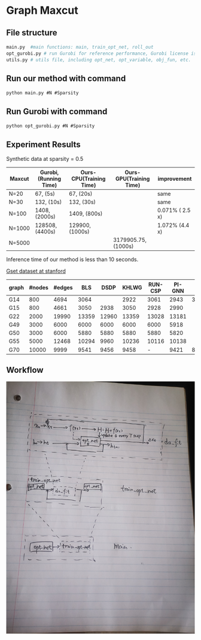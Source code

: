 # Graph Maxcut
## File structure
```python
main.py  #main functions: main, train_opt_net, roll_out
opt_gurobi.py # run Gurobi for reference performance, Gurobi license is required
utils.py # utils file, including opt_net, opt_variable, obj_fun, etc.
```
## Run our method with command 

```
python main.py #N #Sparsity
```

## Run Gurobi with command 

```
python opt_gurobi.py #N #Sparsity
```


## Experiment Results

Synthetic data at sparsity = 0.5
 
|Maxcut |Gurobi, (Running Time)| Ours-CPU(Training Time) | Ours-GPU(Training Time) |improvement |
|-------|------|----| ---- |---- |
|N=20   | 67, (5s)  | 67, (20s)|  | same |
|N=30   | 132, (10s)  | 132, (30s)|  | same |
|N=100   | 1408, (2000s)  | 1409, (800s)|  | 0.071\% ( 2.5 x) |
|N=1000   |  128508, (4400s)  |  129900, (1000s)|  | 1.072\% (4.4 x) |
|N=5000 | |  | 3179905.75, (1000s) | |

Inference time of our method is less than 10 seconds.


[Gset dataset at stanford](https://web.stanford.edu/~yyye/yyye/Gset/)

| graph | #nodes| #edges |  BLS | DSDP | KHLWG | RUN-CSP | PI-GNN | Ours | gap in percentage |
|---|----------|-------|-----|-----|--------|----------|------|----|---------------------------|
|G14 | 800 | 4694 | 3064| | 2922 | 3061 | 2943 | 3026 | 1.24 \%|
|G15 | 800 | 4661 |  3050 | 2938 | 3050 | 2928 | 2990 | | \% |
|G22 | 2000 | 19990 |  13359 | 12960 | 13359 | 13028 | 13181 ||  \% |
|G49 | 3000 | 6000 |  6000 | 6000 | 6000 | 6000 | 5918 ||  \% |
|G50 | 3000 | 6000 |  5880 | 5880 | 5880 | 5880 | 5820 ||  \% |
|G55 | 5000 | 12468 |  10294 | 9960 | 10236 | 10116 | 10138 ||   \% |
|G70 | 10000 | 9999 |  9541 | 9456 | 9458 | - | 9421 |8917.02 | 6.54 \% |



## Workflow
 ![pipeline](pipeline.jpg)
